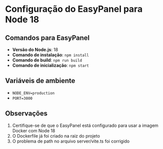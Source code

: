 # Configuração do EasyPanel para Node 18

## Comandos para EasyPanel

- **Versão do Node.js**: 18
- **Comando de instalação**: `npm install`
- **Comando de build**: `npm run build`
- **Comando de inicialização**: `npm start`

## Variáveis de ambiente

- `NODE_ENV=production`
- `PORT=3000`

## Observações

1. Certifique-se de que o EasyPanel está configurado para usar a imagem Docker com Node 18
2. O Dockerfile já foi criado na raiz do projeto
3. O problema de path no arquivo server/vite.ts foi corrigido